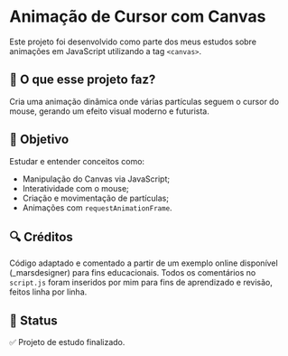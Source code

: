 # Animação de Cursor com Canvas

Este projeto foi desenvolvido como parte dos meus estudos sobre animações em JavaScript utilizando a tag `<canvas>`.

## 📌 O que esse projeto faz?

Cria uma animação dinâmica onde várias partículas seguem o cursor do mouse, gerando um efeito visual moderno e futurista.

## 🎯 Objetivo

Estudar e entender conceitos como:
- Manipulação do Canvas via JavaScript;
- Interatividade com o mouse;
- Criação e movimentação de partículas;
- Animações com `requestAnimationFrame`.

## 🔍 Créditos

Código adaptado e comentado a partir de um exemplo online disponível (_marsdesigner) para fins educacionais. Todos os comentários no `script.js` foram inseridos por mim para fins de aprendizado e revisão, feitos linha por linha. 

## 🧠 Status

✅ Projeto de estudo finalizado.
